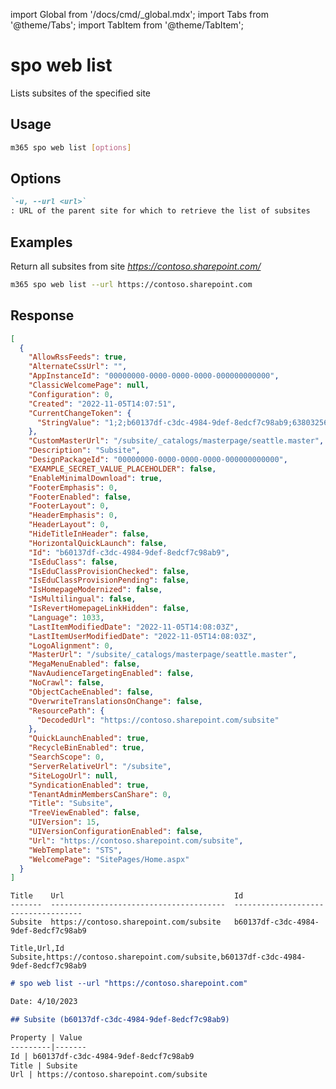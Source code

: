 <!-- DISCLAIMER: All secrets, passwords, and sensitive values in this document are examples only and not real credentials. -->
import Global from '/docs/cmd/_global.mdx';
import Tabs from '@theme/Tabs';
import TabItem from '@theme/TabItem';

# spo web list

Lists subsites of the specified site

## Usage

```sh
m365 spo web list [options]
```

## Options

```md definition-list
`-u, --url <url>`
: URL of the parent site for which to retrieve the list of subsites
```

<Global />

## Examples

Return all subsites from site _https://contoso.sharepoint.com/_

```sh
m365 spo web list --url https://contoso.sharepoint.com
```

## Response

<Tabs>
  <TabItem value="JSON">

  ```json
  [
    {
      "AllowRssFeeds": true,
      "AlternateCssUrl": "",
      "AppInstanceId": "00000000-0000-0000-0000-000000000000",
      "ClassicWelcomePage": null,
      "Configuration": 0,
      "Created": "2022-11-05T14:07:51",
      "CurrentChangeToken": {
        "StringValue": "1;2;b60137df-c3dc-4984-9def-8edcf7c98ab9;638032561833570000;715587227"
      },
      "CustomMasterUrl": "/subsite/_catalogs/masterpage/seattle.master",
      "Description": "Subsite",
      "DesignPackageId": "00000000-0000-0000-0000-000000000000",
      "EXAMPLE_SECRET_VALUE_PLACEHOLDER": false,
      "EnableMinimalDownload": true,
      "FooterEmphasis": 0,
      "FooterEnabled": false,
      "FooterLayout": 0,
      "HeaderEmphasis": 0,
      "HeaderLayout": 0,
      "HideTitleInHeader": false,
      "HorizontalQuickLaunch": false,
      "Id": "b60137df-c3dc-4984-9def-8edcf7c98ab9",
      "IsEduClass": false,
      "IsEduClassProvisionChecked": false,
      "IsEduClassProvisionPending": false,
      "IsHomepageModernized": false,
      "IsMultilingual": false,
      "IsRevertHomepageLinkHidden": false,
      "Language": 1033,
      "LastItemModifiedDate": "2022-11-05T14:08:03Z",
      "LastItemUserModifiedDate": "2022-11-05T14:08:03Z",
      "LogoAlignment": 0,
      "MasterUrl": "/subsite/_catalogs/masterpage/seattle.master",
      "MegaMenuEnabled": false,
      "NavAudienceTargetingEnabled": false,
      "NoCrawl": false,
      "ObjectCacheEnabled": false,
      "OverwriteTranslationsOnChange": false,
      "ResourcePath": {
        "DecodedUrl": "https://contoso.sharepoint.com/subsite"
      },
      "QuickLaunchEnabled": true,
      "RecycleBinEnabled": true,
      "SearchScope": 0,
      "ServerRelativeUrl": "/subsite",
      "SiteLogoUrl": null,
      "SyndicationEnabled": true,
      "TenantAdminMembersCanShare": 0,
      "Title": "Subsite",
      "TreeViewEnabled": false,
      "UIVersion": 15,
      "UIVersionConfigurationEnabled": false,
      "Url": "https://contoso.sharepoint.com/subsite",
      "WebTemplate": "STS",
      "WelcomePage": "SitePages/Home.aspx"
    }
  ]
  ```

  </TabItem>
  <TabItem value="Text">

  ```text
  Title    Url                                      Id
  -------  ---------------------------------------  ------------------------------------
  Subsite  https://contoso.sharepoint.com/subsite   b60137df-c3dc-4984-9def-8edcf7c98ab9
  ```

  </TabItem>
  <TabItem value="CSV">

  ```csv
  Title,Url,Id
  Subsite,https://contoso.sharepoint.com/subsite,b60137df-c3dc-4984-9def-8edcf7c98ab9
  ```

  </TabItem>
  <TabItem value="Markdown">

  ```md
  # spo web list --url "https://contoso.sharepoint.com"

  Date: 4/10/2023

  ## Subsite (b60137df-c3dc-4984-9def-8edcf7c98ab9)

  Property | Value
  ---------|-------
  Id | b60137df-c3dc-4984-9def-8edcf7c98ab9
  Title | Subsite
  Url | https://contoso.sharepoint.com/subsite    
  ```

  </TabItem>
</Tabs>
